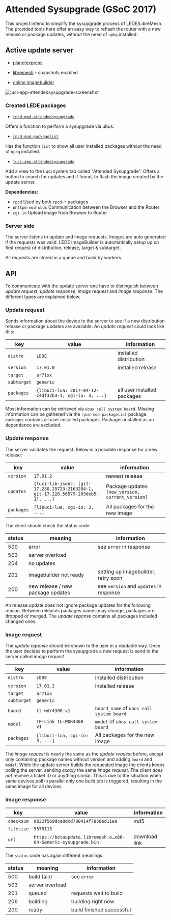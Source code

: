 # Attended Sysupgrade (GSoC 2017)

This project intend to simplify the sysupgrade process of LEDE/LibreMesh. The provided tools here offer an easy way to reflash the router with a new release or package updates, without the need of `opkg` installed. 

## Active update server

* [planetexpress](https://ledeupdate.planetexpress.cc)
* [libremesh](https://betaupdate.libremesh.org) - snapshots enabled

* [online imagebuilder](https://imagebuilder.libremesh.org)

![luci-app-attendedsysupgrade-screenshot](https://screenshots.firefoxusercontent.com/images/72b35ace-4fe2-4bba-9996-786e753d34b2.png)

### Created LEDE packages

* [`rpcd-mod-attendedsysupgrade`](https://github.com/openwrt/packages/tree/master/utils/rpcd-mod-attendedsysupgrade)

Offers a function to perform a sysupgrade via ubus. 

* [`rpcd-mod-packagelist`](https://github.com/openwrt/packages/tree/master/utils/rpcd-mod-packagelist)

Has the function `list` to show all user installed packages without the need of `opkg` installed. 

* [`luci-app-attendedsysupgrade`](https://github.com/openwrt/luci/tree/master/applications/luci-app-attendedsysupgrade)

Add a view to the Luci system tab called "Attended Sysupgrade". Offers a button to search for updates and if found, to flash the image created by the update server. 

**Dependencies:**
* `rpcd`
	Used by both `rpcd-*` packages
* `uhttpd-mod-ubus`
	Communication between the Browser and the Router
* `cgi-io`
	Upload image from Browser to Router

### Server side

The server listens to update and image requests. Images are auto generated if the requests was valid. LEDE ImageBuilder is automatically setup up on first request of distribution, release, target & subtarget. 

All requests are stored in a queue and build by workers. 

## API

To communicate with the update server one have to distinguish between *update request*, *update response*, *image request* and *image response*. The different types are explained below.

### Update request

Sends information about the device to the server to see if a new distribution release or package updates are available. An *update request* could look like this:

| key 	| value | information 	|
| --- 	| --- 	| --- 		|
| `distro` | `LEDE` | installed distribution |
| `version` | `17.01.0` | installed release |
| `target` | `ar71xx` | |
| `subtarget` | `generic` | |
| `packages` | `{libuci-lua: 2017-04-12-c4df32b3-1, cgi-io: 3, ...}` | all user installed packages |

Most information can be retrieved via `ubus call system board`. Missing information can be gathered via the `rpcd-mod-packagelist` package.
`packages` contains all user installed packages. Packages installed as an dependence are excluded.

### Update response

The server validates the request. Below is a possible response for a new release:

| key 		| value 	| information 	|
| --- 		| --- 		| --- 		|
| `version` 	| `17.01.2` 	| newest release |
| `updates` 	| `{luci-lib-jsonc: [git-17.230.25723-2163284-1, git-17.228.56579-209deb5-1], ...}` | Package updates `[new_version, current_version]` |
| `packages` 	| `[libuci-lua, cgi-io: 3, ...]` | All packages for the new image |


The client should check the status code:

| status 	| meaning 				| information 	|
| --- 		| --- 					| --- 			|
| 500 		| error					| see `error` in response | 
| 503 		| server overload	   		|  | 
| 204 		| no updates				| | 
| 201 		| imagebuilder not ready		| setting up imagebuilder, retry soon | 
| 200		| new release / new package updates	| see `version` and `updates` in response |

An release update does not ignore package updates for the following reason. Between releases packages names may change, packages are dropped or merged. The *update reponse* contains all packages included changed ones.

### Image request

The *update reponse* should be shown to the user in a readable way. Once the user decides to perform the sysupgrade a new request is send to the server called *image request*

| key 		| value 				| information 	|
| --- 		| --- 					| --- 		|
| `distro` 	| `LEDE` 				| installed distribution |
| `version`	| `17.01.2` 				| installed release |
| `target` 	| `ar71xx` 				| |
| `subtarget` 	| `generic` 				| |
| `board` 	| `tl-wdr4300-v1` 			| `board_name` of `ubus call system board` |
| `model` 	| `TP-Link TL-WDR4300 v1` 		| `model` of `ubus call system board` |
| `packages` 	| `[libuci-lua, cgi-io: 3, ...]` 	| All packages for the new image |

The *image request* is nearly the same as the *update request* before, except only containing package names without version and adding `board` and `model`. While the update server builds the requested image the clients keeps polling the server, sending *exacly* the same *image request*. The client _does not_ receive a ticket ID or anything similar. This is due to the situation when same devices poll in parallel only one build job is triggered, resulting in the same image for all devices.

### Image response

| key 	| value | information 	|
| --- 	| --- 	| --- 		|
| `checksum` | `8b32f569dca8dcd780414f7850ed11e8` | md5 |
| `filesize` | `5570113` |  |
| `url` | `https://betaupdate.libremesh.o…x86-64-Generic-sysupgrade.bin` | download link |

The `status` code has again different meanings.

| status 	| meaning 				| information 	|
| --- 		| --- 					| --- 			|
| 500		| build faild				| see `error`	|
| 503 		| server overload   			|  | 
| 201		| queued				| requests wait to build |
| 206		| building				| building right now |
| 200		| ready					| build finished successful |
